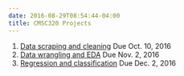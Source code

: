 ```yaml
---
date: 2016-08-29T08:54:44-04:00
title: CMSC320 Projects
---
```


1. [Data scraping and cleaning](Project1/) Due Oct. 10, 2016
2. [Data wrangling and EDA](Project2/) Due Nov. 2, 2016
3. [Regression and classification](project3/) Due Dec. 2, 2016  
